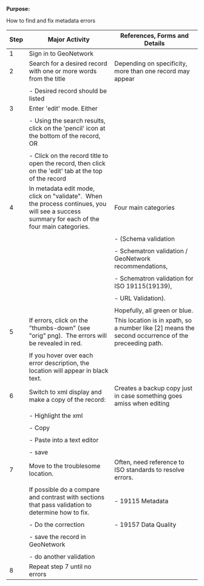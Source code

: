 **Purpose:**



How to find and fix metadata errors



| **Step** | **Major Activity** | **References, Forms and Details** |
| -------- | ------------------ | --------------------------------- |
| 1 | Sign in to GeoNetwork |  |
| 2 | Search for a desired record with one or more words from the title | Depending on specificity, more than one record may appear |
|  |  |  |
|  | - Desired record should be listed |  |
| 3 | Enter 'edit' mode. Either |  |
|  |  |  |
|  | - Using the search results, click on the 'pencil' icon at the bottom of the record, OR |  |
|  |  |  |
|  | - Click on the record title to open the record, then click on the 'edit' tab at the top of the record |  |
| 4 | In metadata edit mode, click on \"validate\".  When the process continues, you will see a success summary for each of the four main categories. | Four main categories |
|  |  |  |
|  |  | - (Schema validation |
|  |  |  |
|  |  | - Schematron validation / GeoNetwork recommendations, |
|  |  |  |
|  |  | - Schematron validation for ISO 19115(19139), |
|  |  |  |
|  |  | - URL Validation). |
|  |  |  |
|  |  | Hopefully, all green or blue. |
| 5 | If errors, click on the \"thumbs-down\" (see \"orig\" png).  The errors will be revealed in red. | This location is in xpath, so a number like \[2\] means the second occurrence of the preceeding path. |
|  |  |  |
|  | If you hover over each error description, the location will appear in black text. |  |
| 6 | Switch to xml display and make a copy of the record: | Creates a backup copy just in case something goes amiss when editing |
|  |  |  |
|  | - Highlight the xml |  |
|  |  |  |
|  | - Copy |  |
|  |  |  |
|  | - Paste into a text editor |  |
|  |  |  |
|  | - save |  |
| 7 | Move to the troublesome location. | Often, need reference to ISO standards to resolve errors. |
|  |  |  |
|  | If possible do a compare and contrast with sections that pass validation to determine how to fix. | - 19115 Metadata |
|  |  |  |
|  | - Do the correction | - 19157 Data Quality |
|  |  |  |
|  | - save the record in GeoNetwork |  |
|  |  |  |
|  | - do another validation |  |
| 8 | Repeat step 7 until no errors |  |

